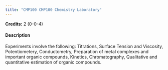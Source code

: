 ```yaml
---
title: "CMP100 CMP100 Chemistry Laboratory"
---
```

**Credits:** 2 (0-0-4)

#### Description
Experiments involve the following: Titrations, Surface Tension and Viscosity, Potentiometery, Conductometry, Preparation of metal complexes and important organic compounds, Kinetics, Chromatography, Qualitative and quantitative estimation of organic compounds.